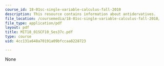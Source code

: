 ```yaml
---
course_id: 18-01sc-single-variable-calculus-fall-2010
description: This resource contains information about antidervatives.
file_location: /coursemedia/18-01sc-single-variable-calculus-fall-2010/4cc131a648a70191a09bfccaa8228723_MIT18_01SCF10_Ses37c.pdf
file_type: application/pdf
layout: pdf
title: MIT18_01SCF10_Ses37c.pdf
type: course
uid: 4cc131a648a70191a09bfccaa8228723

---
```

None